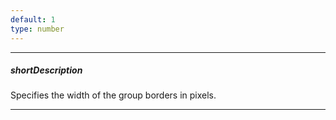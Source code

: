 ```yaml
---
default: 1
type: number
---
```

---
##### shortDescription
Specifies the width of the group borders in pixels.

---
